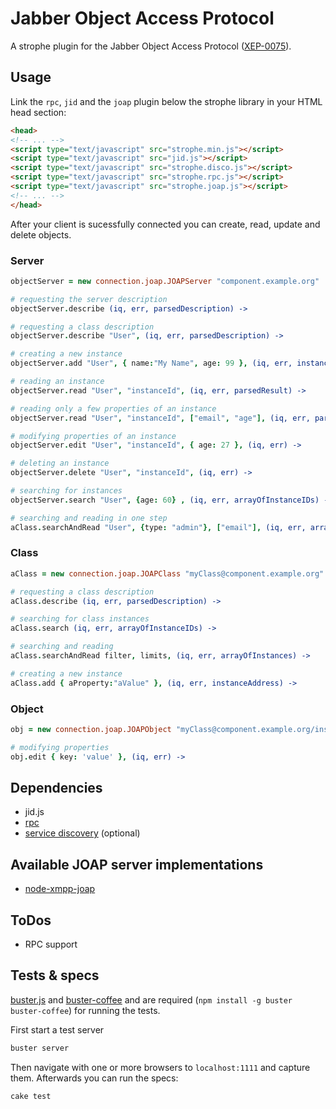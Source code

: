 # Jabber Object Access Protocol

A strophe plugin for the Jabber Object Access Protocol
([XEP-0075](http://xmpp.org/extensions/xep-0075.html)).

## Usage

Link the `rpc`, `jid` and the `joap` plugin below the strophe library in your
HTML head section:

``` html
<head>
<!-- ... -->
<script type="text/javascript" src="strophe.min.js"></script>
<script type="text/javascript" src="jid.js"></script>
<script type="text/javascript" src="strophe.disco.js"></script>
<script type="text/javascript" src="strophe.rpc.js"></script>
<script type="text/javascript" src="strophe.joap.js"></script>
<!-- ... -->
</head>
```

After your client is sucessfully connected you can create, read, update and
delete objects.

### Server

``` coffeescript
objectServer = new connection.joap.JOAPServer "component.example.org"

# requesting the server description
objectServer.describe (iq, err, parsedDescription) ->

# requesting a class description
objectServer.describe "User", (iq, err, parsedDescription) ->

# creating a new instance
objectServer.add "User", { name:"My Name", age: 99 }, (iq, err, instanceAddress) ->

# reading an instance
objectServer.read "User", "instanceId", (iq, err, parsedResult) ->

# reading only a few properties of an instance
objectServer.read "User", "instanceId", ["email", "age"], (iq, err, parsedResult) ->

# modifying properties of an instance
objectServer.edit "User", "instanceId", { age: 27 }, (iq, err) ->

# deleting an instance
objectServer.delete "User", "instanceId", (iq, err) ->

# searching for instances
objectServer.search "User", {age: 60} , (iq, err, arrayOfInstanceIDs) ->

# searching and reading in one step
aClass.searchAndRead "User", {type: "admin"}, ["email"], (iq, err, arrayOfInstancObjects) ->
```

### Class

``` coffeescript
aClass = new connection.joap.JOAPClass "myClass@component.example.org"

# requesting a class description
aClass.describe (iq, err, parsedDescription) ->

# searching for class instances
aClass.search (iq, err, arrayOfInstanceIDs) ->

# searching and reading
aClass.searchAndRead filter, limits, (iq, err, arrayOfInstances) ->

# creating a new instance
aClass.add { aProperty:"aValue" }, (iq, err, instanceAddress) ->
```

### Object

``` coffeescript
obj = new connection.joap.JOAPObject "myClass@component.example.org/instanceId"

# modifying properties
obj.edit { key: 'value' }, (iq, err) ->
```

## Dependencies

- jid.js
- [rpc](https://github.com/metajack/strophejs-plugins/tree/master/rpc)
- [service discovery](https://github.com/metajack/strophejs-plugins/tree/master/disco) (optional)

## Available JOAP server implementations

- [node-xmpp-joap](https://github.com/flosse/node-xmpp-joap)

## ToDos

- RPC support

## Tests & specs

[buster.js](https://github.com/busterjs/) and
[buster-coffee](https://github.com/jodal/buster-coffee) and
are required (`npm install -g buster buster-coffee`) for running the tests.

First start a test server

```bash
buster server
```

Then navigate with one or more browsers to `localhost:1111` and capture them.
Afterwards you can run the specs:

```bash
cake test
```
